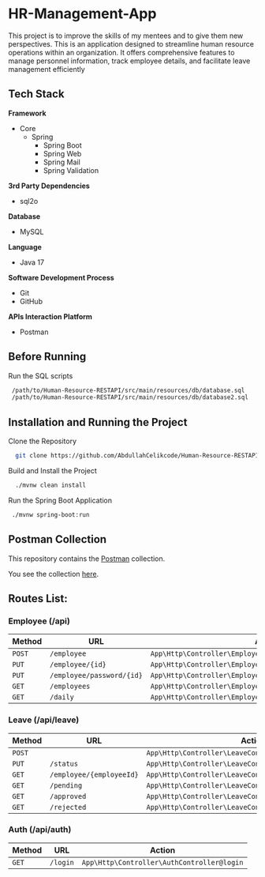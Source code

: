 
# HR-Management-App

This project is to improve the skills of my mentees and to give them new perspectives. This is an application designed to streamline human resource operations within an organization. It offers comprehensive features to manage personnel information, track employee details, and facilitate leave management efficiently

## Tech Stack
**Framework**
* Core
    * Spring 
        * Spring Boot
        * Spring Web
        * Spring Mail
        * Spring Validation


**3rd Party Dependencies**
* sql2o


**Database**
* MySQL


**Language**
* Java 17


**Software Development Process**
* Git
* GitHub


**APIs Interaction Platform**
* Postman

## Before Running 
Run the SQL scripts
```bash
 /path/to/Human-Resource-RESTAPI/src/main/resources/db/database.sql
 /path/to/Human-Resource-RESTAPI/src/main/resources/db/database2.sql
```
## Installation and Running the Project

Clone the Repository

```bash
  git clone https://github.com/AbdullahCelikcode/Human-Resource-RESTAPI
```

Build and Install the Project

```bash
  ./mvnw clean install
```



Run the Spring Boot Application

```bash
 ./mvnw spring-boot:run
```

## Postman Collection

This repository contains the [Postman](https://www.postman.com/) collection.

You see the collection [here](https://documenter.getpostman.com/view/27272819/2s9YkrcL2f).

## Routes List:

### Employee (/api)

| Method     | URL                               | Action                                                      |
|------------|-----------------------------------|-------------------------------------------------------------|
| `POST`     | `/employee`                       | `App\Http\Controller\EmployeeController@createEmployee`     |
| `PUT`      | `/employee/{id}`                  | `App\Http\Controller\EmployeeController@updateEmployee`     |
| `PUT`      | `/employee/password/{id}`         | `App\Http\Controller\EmployeeController@updatePassword`     |
| `GET`      | `/employees`                      | `App\Http\Controller\EmployeeController@getEmployees`       |
| `GET`      | `/daily`                          | `App\Http\Controller\EmployeeController@getEmployeesOnLeave`|


### Leave (/api/leave)

| Method     | URL                               | Action                                                      |
|------------|-----------------------------------|-------------------------------------------------------------|
| `POST`     |                                   | `App\Http\Controller\LeaveController@createLeave`           |
| `PUT`      | `/status`                         | `App\Http\Controller\LeaveController@updateStatus`          |
| `GET`      | `/employee/{employeeId}`          | `App\Http\Controller\LeaveController@getLeaves`             |
| `GET`      | `/pending`                        | `App\Http\Controller\LeaveController@getPendingLeaves`      |
| `GET`      | `/approved`                        | `App\Http\Controller\LeaveController@getApprovedLeaves`    |
| `GET`      | `/rejected`                        | `App\Http\Controller\LeaveController@getRejectedLeaves`    |   

### Auth (/api/auth)

| Method     | URL                               | Action                                                      |
|------------|-----------------------------------|-------------------------------------------------------------|
| `GET`      | `/login`                          | `App\Http\Controller\AuthController@login`                  |

  
